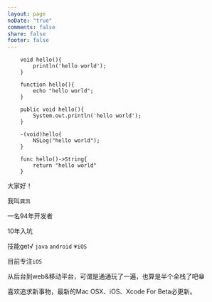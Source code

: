 ```yaml
---
layout: page
noDate: "true"
comments: false
share: false
footer: false
---
```

```
	void hello(){
		println('hello world');
	}
	
	function hello(){
		echo "hello world"; 
	}
	
	public void hello(){
		System.out.println('hello world');	
	}
	
	-(void)hello{
		NSLog("hello world");
	}

	func hello()->String{
		return "hello world"
	}
```

大家好！

我叫`龚凯`

一名94年开发者

10年入坑

技能get√  `java`  `android`  `💗iOS`	

目前专注`iOS`

从后台到web&移动平台，可谓是通通玩了一遍，也算是半个全栈了吧😁

喜欢追求新事物，最新的Mac OSX、iOS、Xcode For Beta必更新。







